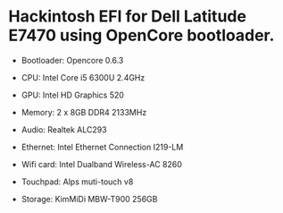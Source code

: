 # Hackintosh EFI for Dell Latitude E7470 using OpenCore bootloader.

* Bootloader: Opencore 0.6.3

* CPU: Intel Core i5 6300U 2.4GHz

* GPU: Intel HD Graphics 520

* Memory: 2 x 8GB DDR4 2133MHz

* Audio: Realtek ALC293

* Ethernet: Intel Ethernet Connection I219-LM

* Wifi card: Intel Dualband Wireless-AC 8260

* Touchpad: Alps muti-touch v8

* Storage: KimMiDi MBW-T900 256GB


